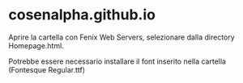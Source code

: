 # cosenalpha.github.io

Aprire la cartella con Fenix Web Servers, selezionare dalla directory Homepage.html.

Potrebbe essere necessario installare il font inserito nella cartella (Fontesque Regular.ttf)
